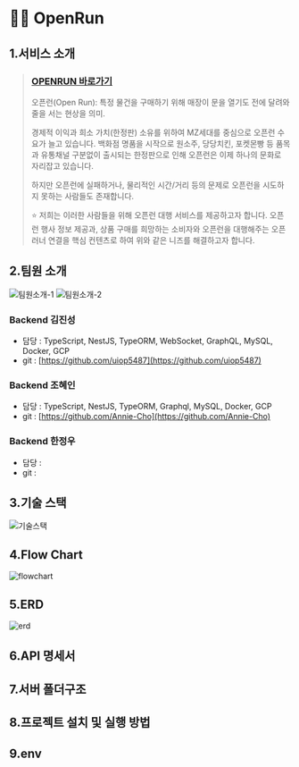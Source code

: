 # 🏃‍♂️ OpenRun

## 1.서비스 소개

> ### [OPENRUN 바로가기](https://openrun.site)
> 오픈런(Open Run): 특정 물건을 구매하기 위해 매장이 문을 열기도 전에 달려와 줄을 서는 현상을 의미.
>
> 경제적 이익과 희소 가치(한정판) 소유를 위하여 MZ세대를 중심으로 오픈런 수요가 늘고 있습니다. 백화점 명품을 시작으로 원소주, 당당치킨, 포켓몬빵 등 품목과 유통채널 구분없이 출시되는 한정판으로 인해 오픈런은 이제 하나의 문화로 자리잡고 있습니다.
> 
> 하지만 오픈런에 실패하거나, 물리적인 시간/거리 등의 문제로 오픈런을 시도하지 못하는 사람들도 존재합니다.
>
> ⭐️ 저희는 이러한 사람들을 위해 오픈런 대행 서비스를 제공하고자 합니다. 오픈런 행사 정보 제공과, 상품 구매를 희망하는 소비자와 오픈런을 대행해주는 오픈러너 연결을 핵심 컨텐츠로 하여 위와 같은 니즈를 해결하고자 합니다.

## 2.팀원 소개
![팀원소개-1](https://user-images.githubusercontent.com/99185757/192174460-f6fc2b03-e1bb-4904-a871-57b68585ddbe.png)
![팀원소개-2](https://user-images.githubusercontent.com/99185757/192174469-792495d1-0a95-43df-8b8b-260b12d833fa.png)

### Backend 김진성

- 담당 : TypeScript, NestJS, TypeORM, WebSocket, GraphQL, MySQL, Docker, GCP
- git : [https://github.com/uiop5487](https://github.com/uiop5487)

### Backend 조혜인

- 담당 : TypeScript, NestJS, TypeORM, Graphql, MySQL, Docker, GCP
- git : [https://github.com/Annie-Cho](https://github.com/Annie-Cho)

### Backend 한정우

- 담당 :
- git :

## 3.기술 스택
![기술스택](https://user-images.githubusercontent.com/99185757/192178471-ee8d61e0-2d86-4104-a075-7b37dbcb31fb.png)

## 4.Flow Chart
![flowchart](https://user-images.githubusercontent.com/99185757/192178557-9c3a7518-2752-4791-96a4-303ff809b93f.png)

## 5.ERD
![erd](https://user-images.githubusercontent.com/99185757/192178709-39681dee-a64a-447f-a9ba-815b4d8960c3.png)

## 6.API 명세서

## 7.서버 폴더구조

## 8.프로젝트 설치 및 실행 방법

## 9.env
